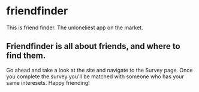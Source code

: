# friendfinder
This is friend finder. The unloneliest app on the market.

## Friendfinder is all about friends, and where to find them.

Go ahead and take a look at the site and navigate to the Survey page. Once you complete the survey you'll be matched with someone who has your same interesets. Happy friending!